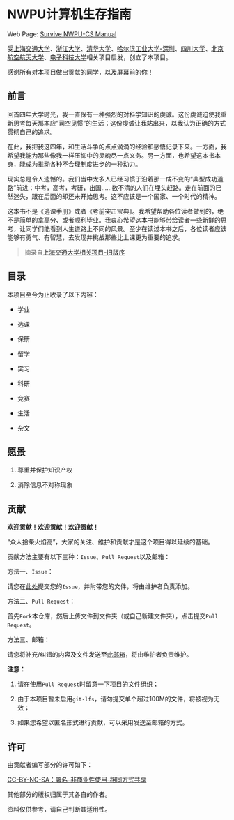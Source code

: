 <!--
 * @Date: 2022-08-09 11:05:01
 * @LastEditors: Juan Jiang
 * @LastEditTime: 2022-08-12 09:15:46
 * @FilePath: \SurviveNWPU-CSManual\README.md
-->
# NWPU计算机生存指南

Web Page: [Survive NWPU-CS Manual](https://npu-cs.github.io/SurviveNWPU-CSManual)

受[上海交通大学](https://github.com/SurviveSJTU/SurviveSJTUManual)、[浙江大学](https://github.com/QSCTech/zju-icicles)、[清华大学](https://github.com/PKUanonym/REKCARC-TSC-UHT)、[哈尔滨工业大学-深圳](https://github.com/hewei2001/HITSZ-OpenCS)、[四川大学](https://github.com/SCU-CS-Runner/SurviveSCUManual)、[北京航空航天大学](https://github.com/TheBloodthirster/BUAA_Course_Sharing)、[电子科技大学](https://github.com/Xovee/uestc-course)相关项目启发，创立了本项目。

感谢所有对本项目做出贡献的同学，以及屏幕前的你！

## 前言

回首四年大学时光，我一直保有一种强烈的对科学知识的虔诚。这份虔诚迫使我重新思考每天那本应“司空见惯”的生活；这份虔诚让我站出来，以我认为正确的方式贯彻自己的追求。

在此，我把我这四年，和生活斗争的点点滴滴的经验和感悟记录下来。一方面，我希望我能为那些像我一样压抑中的灵魂尽一点义务。另一方面，也希望这本书本身，能成为推动各种不合理制度进步的一种动力。

现实总是令人遗憾的。我们当中太多人已经习惯于沿着那一成不变的“典型成功道路”前进：中考，高考，考研，出国......数不清的人们在埋头赶路。走在前面的已然迷失，跟在后面的却还未开始思考。这不应该是一个国家、一个时代的精神。

这本书不是《逃课手册》或者《考前突击宝典》。我希望帮助各位读者做到的，绝不是简单的拿高分、或者顺利毕业。我衷心希望这本书能够带给读者一些新鲜的思考，让同学们能看到人生道路上不同的风景。至少在读过本书之后，各位读者应该能够有勇气、有智慧，去发现并挑战那些比上课更为重要的追求。

> 摘录自[上海交通大学相关项目-旧版序](https://github.com/SurviveSJTU/SurviveSJTUManual)

## 目录

本项目至今为止收录了以下内容：

* 学业

* 选课

* 保研

* 留学

* 实习

* 科研

* 竞赛

* 生活

* 杂文

## 愿景

1. 尊重并保护知识产权

2. 消除信息不对称现象

## 贡献

**欢迎贡献！欢迎贡献！欢迎贡献！**

“众人拾柴火焰高”，大家的关注、维护和贡献才是这个项目得以延续的基础。

贡献方法主要有以下三种：`Issue`、`Pull Request`以及邮箱：

方法一、`Issue`：

  请您在[此处](https://github.com/npu-cs/SurviveNWPU-CSManual/issues/new)提交您的`Issue`，并附带您的文件，将由维护者负责添加。

方法二、`Pull Request`：

  首先`Fork`本仓库，然后上传文件到文件夹（或自己新建文件夹），点击提交`Pull Request`。

方法三、邮箱：

  请您将补充/纠错的内容及文件发送至[此邮箱](mailto:1985871043@qq.com)，将由维护者负责维护。

**注意：**

1. 请在使用`Pull Request`时留意一下项目的文件组织；

2. 由于本项目暂未启用`git-lfs`，请勿提交单个超过100M的文件，将被视为无效；

3. 如果您希望以匿名形式进行贡献，可以采用发送至邮箱的方式。

## 许可

由贡献者编写部分的许可如下：

[CC-BY-NC-SA：署名-非商业性使用-相同方式共享](https://creativecommons.org/licenses/by-nc-sa/4.0/deed.zh)

其他部分的版权归属于其各自的作者。

资料仅供参考，请自己判断其适用性。
